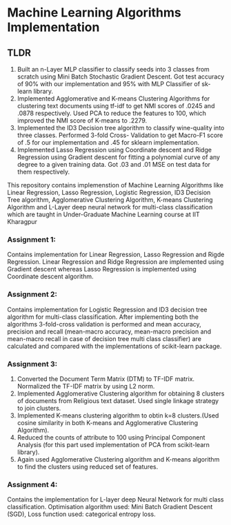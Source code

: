 # Machine Learning Algorithms Implementation
## TLDR
1. Built an n-Layer MLP classifier to classify seeds into 3 classes from scratch using Mini Batch Stochastic Gradient Descent. Got test accuracy of 90% with our implementation and 95% with MLP Classifier of sk-learn library.
2. Implemented Agglomerative and K-means Clustering Algorithms for clustering text documents using tf-idf to get
NMI scores of .0245 and .0878 respectively. Used PCA to reduce the features to 100, which improved the NMI score
of K-means to .2279.
3. Implemented the ID3 Decision tree algorithm to classify wine-quality into three classes. Performed 3-fold Cross-
Validation to get Macro-F1 score of .5 for our implementation and .45 for sklearn implementation.
4. Implemented Lasso Regression using Coordinate descent and Ridge Regression using Gradient descent for fitting a
polynomial curve of any degree to a given training data. Got .03 and .01 MSE on test data for them respectively.


This repository contains implemenstion of Machine Learning Algorithms like Linear Regression, Lasso Regression, Logistic Regression, ID3 Decision Tree algorithm, Agglomerative Clustering Algorithm, K-means Clustering Algorithm and L-Layer deep neural network for multi-class classification which are taught in Under-Graduate Machine Learning course at IIT Kharagpur
### Assignment 1:
Contains implementation for Linear Regression, Lasso Regression and Rigde Regression. Linear Regression and Ridge Regression are implemented using Gradient descent whereas Lasso Regression is implemented using Coordinate descent algorithm. 
### Assignment 2:
Contains implementation for Logistic Regression and ID3 decision tree algorithm for multi-class classification. After implementing both the algorithms 3-fold-cross validation is performed and mean accuracy, precision and recall (mean-macro accuracy, mean-macro precision and mean-macro recall in case of decision tree multi class classifier) are calculated and compared with the implementations of scikit-learn package.
### Assignment 3:
1. Converted the Document Term Matrix (DTM) to TF-IDF matrix. Normalized the TF-IDF matrix by using L2 norm.
2. Implemented Agglomerative Clustering algorithm for obtaining 8 clusters of documents from Religious text dataset. Used single linkage strategy to join clusters.
3. Implemented K-means clustering algorithm to obtin k=8 clusters.(Used cosine similarity in both K-means and Agglomerative Clustering Algorithm). 
4. Reduced the counts of attribute to 100 using Principal Component Analysis (for this part used implementation of PCA from scikit-learn library).
5. Again used Agglomerative Clustering algorithm and K-means algorithm to find the clusters using reduced set of features.
### Assignment 4:
Contains the implementation for L-layer deep Neural Network for multi class classification. Optimisation algorithm used: Mini Batch Gradient Descent (SGD), Loss function used: categorical entropy loss.
